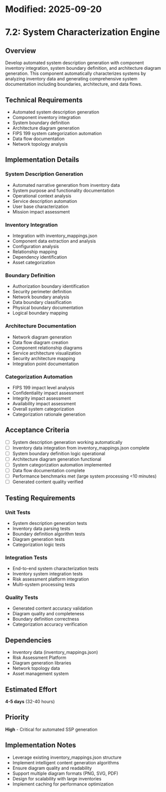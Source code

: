 # Modified: 2025-09-20

# 7.2: System Characterization Engine

## Overview
Develop automated system description generation with component inventory integration, system boundary definition, and architecture diagram generation. This component automatically characterizes systems by analyzing inventory data and generating comprehensive system documentation including boundaries, architecture, and data flows.

## Technical Requirements
- Automated system description generation
- Component inventory integration
- System boundary definition
- Architecture diagram generation
- FIPS 199 system categorization automation
- Data flow documentation
- Network topology analysis

## Implementation Details

### System Description Generation
- Automated narrative generation from inventory data
- System purpose and functionality documentation
- Operational context analysis
- Service description automation
- User base characterization
- Mission impact assessment

### Inventory Integration
- Integration with inventory_mappings.json
- Component data extraction and analysis
- Configuration analysis
- Relationship mapping
- Dependency identification
- Asset categorization

### Boundary Definition
- Authorization boundary identification
- Security perimeter definition
- Network boundary analysis
- Data boundary classification
- Physical boundary documentation
- Logical boundary mapping

### Architecture Documentation
- Network diagram generation
- Data flow diagram creation
- Component relationship diagrams
- Service architecture visualization
- Security architecture mapping
- Integration point documentation

### Categorization Automation
- FIPS 199 impact level analysis
- Confidentiality impact assessment
- Integrity impact assessment
- Availability impact assessment
- Overall system categorization
- Categorization rationale generation

## Acceptance Criteria
- [ ] System description generation working automatically
- [ ] Inventory data integration from inventory_mappings.json complete
- [ ] System boundary definition logic operational
- [ ] Architecture diagram generation functional
- [ ] System categorization automation implemented
- [ ] Data flow documentation complete
- [ ] Performance benchmarks met (large system processing <10 minutes)
- [ ] Generated content quality verified

## Testing Requirements

### Unit Tests
- System description generation tests
- Inventory data parsing tests
- Boundary definition algorithm tests
- Diagram generation tests
- Categorization logic tests

### Integration Tests
- End-to-end system characterization tests
- Inventory system integration tests
- Risk assessment platform integration
- Multi-system processing tests

### Quality Tests
- Generated content accuracy validation
- Diagram quality and completeness
- Boundary definition correctness
- Categorization accuracy verification

## Dependencies
- Inventory data (inventory_mappings.json)
- Risk Assessment Platform
- Diagram generation libraries
- Network topology data
- Asset management system

## Estimated Effort
**4-5 days** (32-40 hours)

## Priority
**High** - Critical for automated SSP generation

## Implementation Notes
- Leverage existing inventory_mappings.json structure
- Implement intelligent content generation algorithms
- Ensure diagram quality and readability
- Support multiple diagram formats (PNG, SVG, PDF)
- Design for scalability with large inventories
- Implement caching for performance optimization
